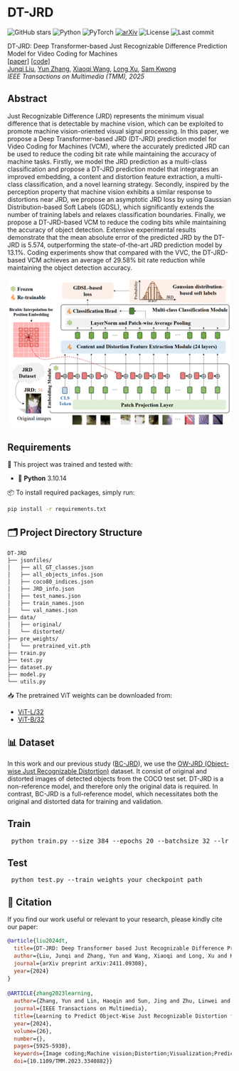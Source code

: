 # DT-JRD

![GitHub stars](https://img.shields.io/github/stars/JunqiLiu-SYSU/DT-JRD?style=social)
![Python](https://img.shields.io/badge/Python-3.10-blue)
![PyTorch](https://img.shields.io/badge/Framework-PyTorch-red)
[![arXiv](https://img.shields.io/badge/arXiv-2411.09308-b31b1b.svg)](https://arxiv.org/abs/2411.09308)
![License](https://img.shields.io/github/license/JunqiLiu-SYSU/DT-JRD)
![Last commit](https://img.shields.io/github/last-commit/JunqiLiu-SYSU/DT-JRD)

DT-JRD: Deep Transformer-based Just Recognizable Difference Prediction Model for Video Coding for Machines \
[[paper]](https://arxiv.org/abs/2411.09308) [[code]](https://github.com/JunqiLiu-SYSU/DT-JRD) \
[Junqi Liu](https://github.com/JunqiLiu-SYSU), [Yun Zhang](https://codec.siat.ac.cn/yunzhang/), [Xiaoqi Wang](https://github.com/XiaoqiWang), [Long Xu](https://scholar.google.com.sg/citations?hl=en&user=PBqivgkAAAAJ&view_op=list_works&sortby=pubdate), [Sam Kwong](https://scholars.ln.edu.hk/en/persons/sam-tak-wu-kwong) \
*IEEE Transactions on Multimedia (TMM), 2025*

## Abstract
Just Recognizable Difference (JRD) represents the minimum visual difference that is detectable by machine vision, which can be exploited to promote machine vision-oriented visual signal processing. In this paper, we propose a Deep Transformer-based JRD (DT-JRD) prediction model for Video Coding for Machines (VCM), where the accurately predicted JRD can be used to reduce the coding bit rate while maintaining the accuracy of machine tasks.
Firstly, we model the JRD prediction as a multi-class classification and propose a DT-JRD prediction model that integrates an improved embedding, a content and distortion feature extraction, a multi-class classification, and a novel learning strategy. 
Secondly, inspired by the perception property that machine vision exhibits a similar response to distortions near JRD, we propose an asymptotic JRD loss by using Gaussian Distribution-based Soft Labels (GDSL), which significantly extends the number of training labels and relaxes classification boundaries.
Finally, we propose a DT-JRD-based VCM to reduce the coding bits while maintaining the accuracy of object detection.
Extensive experimental results demonstrate that the mean absolute error of the predicted JRD by the DT-JRD is 5.574, outperforming the state-of-the-art JRD prediction model by 13.1\%.
Coding experiments show that compared with the VVC, the DT-JRD-based VCM achieves an average of 29.58\% bit rate reduction while maintaining the object detection accuracy.
<p align="center">
  <img src="DT-JRD.png" alt="Framework Overview" width="700"/>
</p>

## Requirements

🧩 This project was trained and tested with:

- 🐍 **Python** 3.10.14

📦 To install required packages, simply run:

```bash
pip install -r requirements.txt
```
## 🗂️ Project Directory Structure
```
DT-JRD
├── jsonfiles/
│   ├── all_GT_classes.json
│   ├── all_objects_infos.json
│   ├── coco80_indices.json
│   ├── JRD_info.json
│   ├── test_names.json
│   ├── train_names.json
│   └── val_names.json
├── data/
│   ├── original/
│   └── distorted/
├── pre_weights/
│   └── pretrained_vit.pth
├── train.py
├── test.py
├── dataset.py
├── model.py
└── utils.py
```

📥 The pretrained ViT weights can be downloaded from:  
- [ViT-L/32](https://github.com/rwightman/pytorch-image-models/releases/download/v0.1-vitjx/jx_vit_large_patch32_224_in21k-9046d2e7.pth)  
- [ViT-B/32](https://github.com/rwightman/pytorch-image-models/releases/download/v0.1-vitjx/jx_vit_base_patch32_224_in21k-8db57226.pth)

## 📊 Dataset
In this work and our previous study ([BC-JRD](https://ieeexplore.ieee.org/document/10349945)), we use the [OW-JRD (Object-wise Just Recognizable Distortion)](https://ieee-dataport.org/documents/object-wise-just-recognizable-distortion-dataset) dataset. It consist of original and distorted images of detected objects from the COCO test set. DT-JRD is a non-reference model, and therefore only the original data is required. In contrast, BC-JRD is a full-reference model, which necessitates both the original and distorted data for training and validation.

## Train
<pre> python train.py --size 384 --epochs 20 --batchsize 32 --lr 0.01 --gpus 0,1 --device cuda:0 </pre>

## Test
<pre> python test.py --train_weights your_checkpoint_path </pre>

## 📖 Citation

If you find our work useful or relevant to your research, please kindly cite our paper:

```bibtex
@article{liu2024dt,
  title={DT-JRD: Deep Transformer based Just Recognizable Difference Prediction Model for Video Coding for Machines},
  author={Liu, Junqi and Zhang, Yun and Wang, Xiaoqi and Long, Xu and Kwong, Sam},
  journal={arXiv preprint arXiv:2411.09308},
  year={2024}
}

@ARTICLE{zhang2023learning,
  author={Zhang, Yun and Lin, Haoqin and Sun, Jing and Zhu, Linwei and Kwong, Sam},
  journal={IEEE Transactions on Multimedia}, 
  title={Learning to Predict Object-Wise Just Recognizable Distortion for Image and Video Compression}, 
  year={2024},
  volume={26},
  number={},
  pages={5925-5938},
  keywords={Image coding;Machine vision;Distortion;Visualization;Predictive models;Image recognition;Task analysis;Deep learning;just recognizable distortion;object detection;video coding for machine},
  doi={10.1109/TMM.2023.3340882}}
